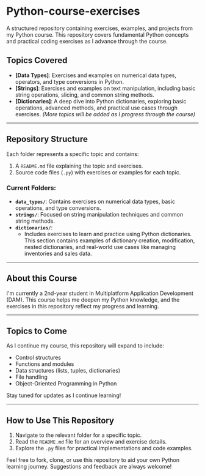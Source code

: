 # Python-course-exercises

A structured repository containing exercises, examples, and projects from my Python course. This repository covers fundamental Python concepts and practical coding exercises as I advance through the course.

## Topics Covered

- **[Data Types]**: Exercises and examples on numerical data types, operators, and type conversions in Python.
- **[Strings]**: Exercises and examples on text manipulation, including basic string operations, slicing, and common string methods.
- **[Dictionaries]**: A deep dive into Python dictionaries, exploring basic operations, advanced methods, and practical use cases through exercises.
*(More topics will be added as I progress through the course)*

---

## Repository Structure

Each folder represents a specific topic and contains:
1. A `README.md` file explaining the topic and exercises.
2. Source code files (`.py`) with exercises or examples for each topic.

### Current Folders:
- **`data_types/`**: Contains exercises on numerical data types, basic operations, and type conversions.
- **`strings/`**: Focused on string manipulation techniques and common string methods.
- **`dictionaries/`**:
  - Includes exercises to learn and practice using Python dictionaries. This section contains examples of dictionary creation, modification, nested dictionaries, and real-world use cases like managing inventories and sales data.

---

## About this Course

I'm currently a 2nd-year student in Multiplatform Application Development (DAM). This course helps me deepen my Python knowledge, and the exercises in this repository reflect my progress and learning.

---

## Topics to Come

As I continue my course, this repository will expand to include:
- Control structures
- Functions and modules
- Data structures (lists, tuples, dictionaries)
- File handling
- Object-Oriented Programming in Python

Stay tuned for updates as I continue learning!

---

## How to Use This Repository

1. Navigate to the relevant folder for a specific topic.
2. Read the `README.md` file for an overview and exercise details.
3. Explore the `.py` files for practical implementations and code examples.

Feel free to fork, clone, or use this repository to aid your own Python learning journey. Suggestions and feedback are always welcome!
